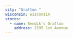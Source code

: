 ```yaml
---
city: "Grafton "
wisconsin: wisconsin
stores:
  - name: Sendik's Grafton
    address: 2195 1st Avenue
---
```

